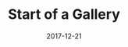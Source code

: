 ---
title: Start of a Gallery
draft: true
layout: art
date: 2017-12-21
images: 
  - business_cat
  - face
  - head
  - lola
  - smoke
  - self_portrait_1
  - karl
  - happy_bathtub
tags:
  - drawing
category:
  - art
---